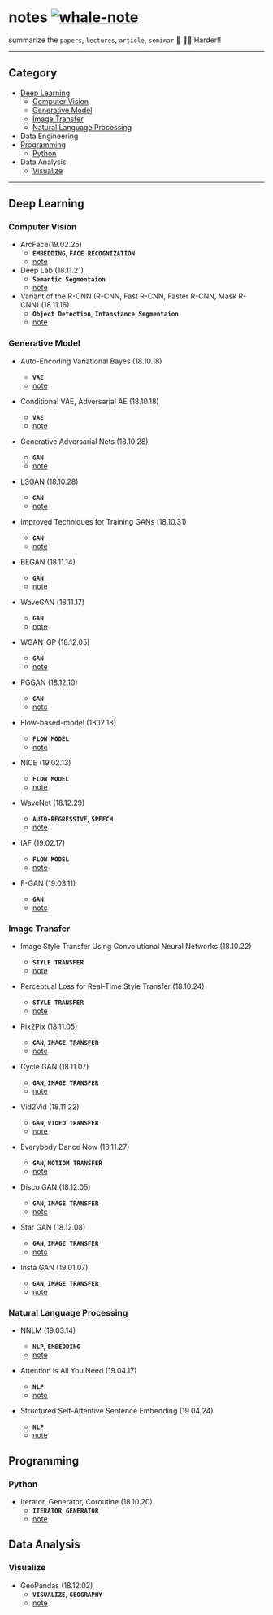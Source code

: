 # notes [![whale-note](https://img.shields.io/badge/whale-notes-blue.svg?style=flat&colorA=40E0D0&colorB=555555)](https://github.com/wjy5446)
summarize the `papers`, `lectures`, `article`, `seminar`  :book: :man_student: Harder!!



---

## Category

- [Deep Learning](#deep-learning)
  - [Computer Vision](#computer-vision)
  - [Generative Model](#generative-model)
  - [Image Transfer](#image-transfer)
  - [Natural Language Processing](#Natural-Language-Processing)
- Data Engineering
- [Programming](#programming)
  - [Python](#python)
- Data Analysis
  - [Visualize](#visualize)



---

## Deep Learning

### Computer Vision

- ArcFace(19.02.25)
  - **`EMBEDDING`**, **`FACE RECOGNIZATION`** 
  - [note](./notes/deep/arcface.md)
- Deep Lab (18.11.21)
  - **`Semantic Segmentaion`**
  - [note](./notes/deep/deeplab.md)
- Variant of the R-CNN (R-CNN, Fast R-CNN, Faster R-CNN, Mask R-CNN) (18.11.16)
  -  **`Object Detection`**, **`Intanstance Segmentaion`**
  - [note](./notes/deep/R-CNN.md)



### Generative Model

- Auto-Encoding Variational Bayes (18.10.18)
  - **`VAE`**
  - [note](./notes/deep/vae.md)
- Conditional VAE, Adversarial AE (18.10.18)
  - **`VAE`**
  - [note](./notes/deep/cvae_aae.md)
- Generative Adversarial Nets (18.10.28)
  - **`GAN`**
  - [note](./notes/deep/gan.md)
- LSGAN (18.10.28)
  - **`GAN`**
  - [note](./notes/deep/lsgan.md)
- Improved Techniques for Training GANs (18.10.31)
  - **`GAN`**
  - [note](notes/deep/improved_gan.md)
- BEGAN (18.11.14)
  - **`GAN`**
  - [note](notes/deep/began.md)
- WaveGAN (18.11.17)

  - **`GAN`**
  - [note](notes/deep/wavegan.md)
- WGAN-GP (18.12.05)
  - **`GAN`**
  - [note](notes/deep/wgan_gp.md)
- PGGAN (18.12.10)
  - **`GAN`**
  - [note](notes/deep/pggan.md)
- Flow-based-model (18.12.18)
  - **`FLOW MODEL`**
  - [note](notes/deep/flow_based_model.md)
- NICE (19.02.13)
  - **`FLOW MODEL`**
  - [note](notes/deep/nice.md)
- WaveNet (18.12.29)
  - **`AUTO-REGRESSIVE`**, **`SPEECH`** 
  - [note](notes/deep/wavenet.md)
- IAF (19.02.17)
  - **`FLOW MODEL`**
  - [note](notes/deep/IAF.pdf)

- F-GAN (19.03.11)
  - **`GAN`**
  - [note](notes/deep/fgan.md)



### Image Transfer

- Image Style Transfer Using Convolutional Neural Networks (18.10.22)
  - **`STYLE TRANSFER`**
  - [note](notes/deep/style_transfer.md)
- Perceptual Loss for Real-Time Style Transfer (18.10.24)
  - **`STYLE TRANSFER`**
  - [note](notes/deep/style_transfer_for_real_time.md)
- Pix2Pix (18.11.05)
  - **`GAN`**, **`IMAGE TRANSFER`** 
  - [note](notes/deep/pix2pix.md)
- Cycle GAN (18.11.07)
  - **`GAN`**, **`IMAGE TRANSFER`** 
  - [note](notes/deep/cycle_gan.md)
- Vid2Vid (18.11.22)
  - **`GAN`**, **`VIDEO TRANSFER`**
  - [note](notes/deep/vid2vid.md)
- Everybody Dance Now (18.11.27)
  - **`GAN`**, **`MOTIOM TRANSFER`**
  - [note](notes/deep/everbody_dance_now.md)
- Disco GAN (18.12.05)
  - **`GAN`**, **`IMAGE TRANSFER`**
  - [note](notes/deep/discogan.md)

- Star GAN (18.12.08)
  - **`GAN`**, **`IMAGE TRANSFER`**
  - [note](notes/deep/stargan.md)

- Insta GAN (19.01.07)
  - **`GAN`**, **`IMAGE TRANSFER`**
  - [note](notes/deep/Instagan.md)



### Natural Language Processing

- NNLM (19.03.14)
  - **`NLP`**, **`EMBEDDING`**
  - [note](notes/deep/NNLM.md)
- Attention is All You Need (19.04.17)
  - **`NLP`**
  - [note](notes/deep/self-attention.md)

- Structured Self-Attentive Sentence Embedding (19.04.24)
  - **`NLP`**
  - [note](notes/deep/san.md)




## Programming

### Python

- Iterator, Generator, Coroutine (18.10.20)
  - **`ITERATOR`**, **`GENERATOR`**
  - [note](./notes/program/Iterator_generator.md)

## Data Analysis

### Visualize

- GeoPandas (18.12.02)
  - **`VISUALIZE`**, **`GEOGRAPHY`**
  - [note](./notes/analysis/geopandas.md)
